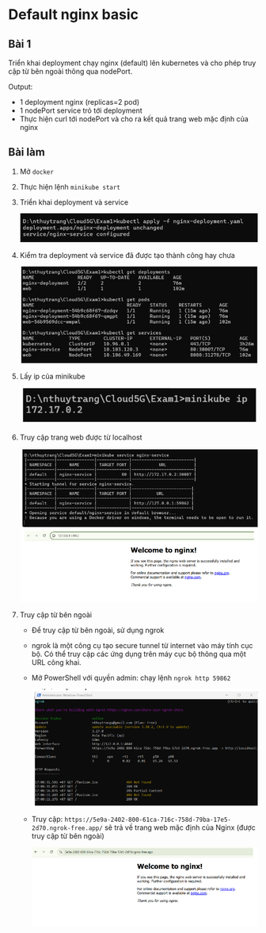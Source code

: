 # Default nginx basic 
## Bài 1
 Triển khai deployment chạy nginx (default) lên kubernetes và cho phép truy cập từ bên ngoài thông qua nodePort. 

 Output:
 - 1 deployment nginx (replicas=2 pod)
 - 1 nodePort service trỏ tới deployment
 - Thực hiện curl tới nodePort và cho ra kết quả trang web mặc định của nginx


## Bài làm
1. Mở `docker` 
2. Thực hiện lệnh `minikube start`
3. Triển khai deployment và service 

    ![](images/img1.png)

4. Kiểm tra deployment và service đã được tạo thành công hay chưa 

    ![](images/img2.png)

5. Lấy ip của minikube 

    ![](images/img3.png)

6. Truy cập trang web được từ localhost 

    ![](images/img4.png)
    ![](images/img5.png)

7. Truy cập từ bên ngoài 
    - Để truy cập từ bên ngoài, sử dụng ngrok 
    - ngrok là một công cụ tạo secure tunnel từ internet vào máy tính cục bộ. Có thể truy cập các ứng dụng trên máy cục bộ thông qua một URL công khai. 
    - Mở PowerShell với quyền admin: chạy lệnh `ngrok http 59862` 

        ![](images/img6.png)

    - Truy cập: `https://5e9a-2402-800-61ca-716c-758d-79ba-17e5-2d70.ngrok-free.app/` sẽ trả về trang web mặc định của Nginx (được truy cập từ bên ngoài)

        ![](images/img7.png) 



